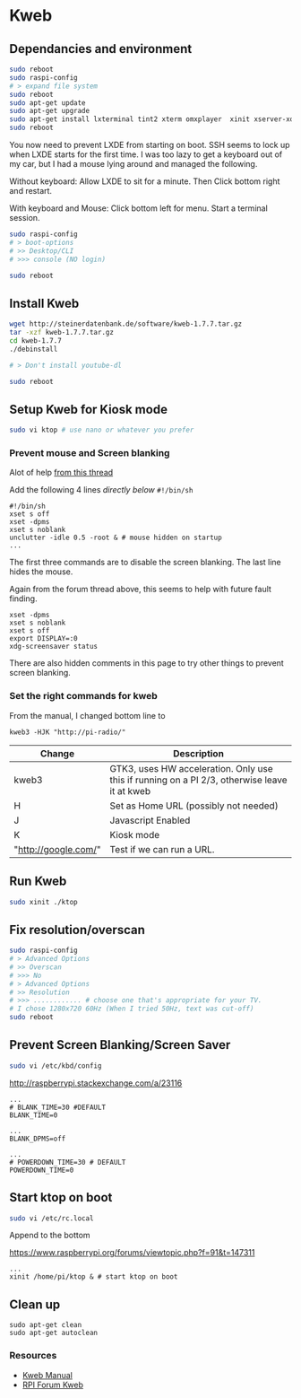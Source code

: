 # Kweb

## Dependancies and environment

```bash
sudo reboot
sudo raspi-config
# > expand file system
sudo reboot
sudo apt-get update
sudo apt-get upgrade
sudo apt-get install lxterminal tint2 xterm omxplayer  xinit xserver-xorg lxde unclutter -y
sudo reboot
```

You now need to prevent LXDE from starting on boot. SSH seems to lock up when LXDE starts for the first time. I was too lazy to get a keyboard out of my car, but I had a mouse lying around and managed the following.

Without keyboard:
Allow LXDE to sit for a minute. Then Click bottom right and restart.

With keyboard and Mouse:
Click bottom left for menu. Start a terminal session.

```bash
sudo raspi-config
# > boot-options
# >> Desktop/CLI
# >>> console (NO login)

sudo reboot
```

## Install Kweb

```bash
wget http://steinerdatenbank.de/software/kweb-1.7.7.tar.gz
tar -xzf kweb-1.7.7.tar.gz
cd kweb-1.7.7
./debinstall

# > Don't install youtube-dl

sudo reboot
```

## Setup Kweb for Kiosk mode

```bash
sudo vi ktop # use nano or whatever you prefer
```

### Prevent mouse and Screen blanking

Alot of help [from this thread](https://www.raspberrypi.org/forums/viewtopic.php?f=91&t=147311)

Add the following 4 lines _directly below_ `#!/bin/sh`

```
#!/bin/sh
xset s off
xset -dpms
xset s noblank
unclutter -idle 0.5 -root & # mouse hidden on startup
...
```

The first three commands are to disable the screen blanking. The last line hides the mouse.

Again from the forum thread above, this seems to help with future fault finding.

```
xset -dpms
xset s noblank
xset s off
export DISPLAY=:0
xdg-screensaver status
```

There are also hidden comments in this page to try other things to prevent screen blanking.

### Set the right commands for kweb

From the manual, I changed bottom line to

```
kweb3 -HJK "http://pi-radio/"
```

| Change | Description |
|---|---|
| kweb3 | GTK3, uses HW acceleration. Only use this if running on a PI 2/3, otherwise leave it at kweb |
| H | Set as Home URL (possibly not needed) |
| J | Javascript Enabled |
| K | Kiosk mode |
| "http://google.com/" | Test if we can run a URL. |

## Run Kweb

```bash
sudo xinit ./ktop
```

## Fix resolution/overscan

```bash
sudo raspi-config
# > Advanced Options
# >> Overscan
# >>> No
# > Advanced Options
# >> Resolution
# >>> ............ # choose one that's appropriate for your TV.
# I chose 1280x720 60Hz (When I tried 50Hz, text was cut-off)
sudo reboot
```

## Prevent Screen Blanking/Screen Saver

```bash
sudo vi /etc/kbd/config
```

http://raspberrypi.stackexchange.com/a/23116

```
...
# BLANK_TIME=30 #DEFAULT
BLANK_TIME=0

...
BLANK_DPMS=off

...
# POWERDOWN_TIME=30 # DEFAULT
POWERDOWN_TIME=0
```
<!-- BELOW MAY NOT BE NEEDED AND DIDNT SEEM TO WORK -->
<!-- And...

```
sudo vi /etc/lightdm/lightdm.conf
```

Add the following lines to the [SeatDefaults] section:

```
# don't sleep the screen
xserver-command=X -s 0 dpms
```

[Thanks](http://www.raspberry-projects.com/pi/pi-operating-systems/raspbian/gui/disable-screen-sleep)

### Shotgun approach to disable screen blanking

Screen still seems to blank - will update this if I re-do all the steps and have time to fiddle.

If you have any of these files do the following - note if the file exists there will be text within vi.

No text no file - dont change or save!

```bash
sudo vi /etc/xdg/lxsession/LXDE/autostart
sudo vi /etc/xdg/lxsession/LXDE-pi/autostart
sudo vi ~/.config/lxsession/LXDE/autostart
```

To add:

```
# @xscreensaver -no-splash
@xset s off
@xset -dpms
@xset s noblank
```

Hopefully I can give [this dude](https://www.danpurdy.co.uk/web-development/raspberry-pi-kiosk-screen-tutorial/) the credit for above -->

## Start ktop on boot

```bash
sudo vi /etc/rc.local
```

Append to the bottom

https://www.raspberrypi.org/forums/viewtopic.php?f=91&t=147311

```
...
xinit /home/pi/ktop & # start ktop on boot
```

## Clean up

```
sudo apt-get clean
sudo apt-get autoclean
```

### Resources

* [Kweb Manual](http://steinerdatenbank.de/software/kweb_manual.pdf)
* [RPI Forum Kweb](https://www.raspberrypi.org/forums/viewtopic.php?t=40860)
